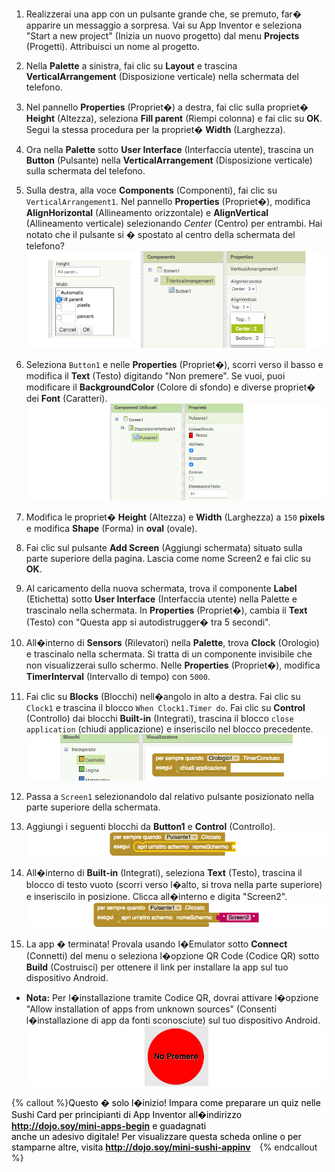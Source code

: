 1. Realizzerai una app con un pulsante grande che, se premuto, far� apparire un messaggio a sorpresa. Vai su App Inventor e seleziona "Start a new project" (Inizia un nuovo progetto) dal menu **Projects** (Progetti). Attribuisci un nome al progetto.

2. Nella **Palette** a sinistra, fai clic su **Layout** e trascina **VerticalArrangement** (Disposizione verticale) nella schermata del telefono.
 
3. Nel pannello **Properties** (Propriet�) a destra, fai clic sulla propriet� **Height** (Altezza), seleziona **Fill parent** (Riempi colonna) e fai clic su **OK**. Segui la stessa procedura per la propriet� **Width** (Larghezza). 

4. Ora nella **Palette** sotto **User Interface** (Interfaccia utente), trascina un **Button** (Pulsante) nella **VerticalArrangement** (Disposizione verticale) sulla schermata del telefono.

5. Sulla destra, alla voce **Components** (Componenti), fai clic su `VerticalArrangement1`. Nel pannello **Properties** (Propriet�), modifica **AlignHorizontal** (Allineamento orizzontale) e **AlignVertical** (Allineamento verticale) selezionando _Center_ (Centro) per entrambi. Hai notato che il pulsante si � spostato al centro della schermata del telefono?
   ![](VertArrAlignProps2_258_800.png)
   
6. Seleziona `Button1` e nelle **Properties** (Propriet�), scorri verso il basso e modifica il **Text** (Testo) digitando "Non premere". Se vuoi, puoi modificare il **BackgroundColor** (Colore di sfondo) e diverse propriet� dei **Font** (Caratteri).
   ![](ButtonPropsFont_290_900.png)
   
7. Modifica le propriet� **Height** (Altezza) e **Width** (Larghezza) a `150` **pixels** e modifica **Shape** (Forma) in **oval** (ovale).

8. Fai clic sul pulsante **Add Screen** (Aggiungi schermata) situato sulla parte superiore della pagina. Lascia come nome Screen2 e fai clic su **OK**.

9. Al caricamento della nuova schermata, trova il componente **Label** (Etichetta) sotto **User Interface** (Interfaccia utente) nella Palette e trascinalo nella schermata. In **Properties** (Propriet�), cambia il **Text** (Testo) con "Questa app si autodistrugger� tra 5 secondi".

10. All�interno di **Sensors** (Rilevatori) nella **Palette**, trova **Clock** (Orologio) e trascinalo nella schermata. Si tratta di un componente invisibile che non visualizzerai sullo schermo. Nelle **Properties** (Propriet�), modifica **TimerInterval** (Intervallo di tempo) con `5000`.

11. Fai clic su **Blocks** (Blocchi) nell�angolo in alto a destra. Fai clic su `Clock1` e trascina il blocco `When Clock1.Timer do`. Fai clic su **Control** (Controllo) dai blocchi **Built-in** (Integrati), trascina il blocco `close application` (chiudi applicazione) e inseriscilo nel blocco precedente.
    ![](TimerBlock_124_800.png)
    
12. Passa a `Screen1` selezionandolo dal relativo pulsante posizionato nella parte superiore della schermata.

13. Aggiungi i seguenti blocchi da **Button1** e **Control** (Controllo).
    ![](Button1BlocksA_65_800.png)
    
14. All�interno di **Built-in** (Integrati), seleziona **Text** (Testo), trascina il blocco di testo vuoto \(scorri verso l�alto, si trova nella parte superiore\) e inseriscilo in posizione. Clicca all�interno e digita "Screen2".
   ![](Button1BlocksB_66_800.png)
   
15. La app � terminata! Provala usando l�Emulator sotto **Connect** (Connetti) del menu o seleziona l�opzione QR Code (Codice QR) sotto **Build** (Costruisci) per ottenere il link per installare la app sul tuo dispositivo Android.
 * **Nota:** Per l�installazione tramite Codice QR, dovrai attivare l�opzione "Allow installation of apps from unknown sources" (Consenti l�installazione di app da fonti sconosciute) sul tuo dispositivo Android.
    ![](Button_160_800.png) 

{% callout %}<span style="color: #000000; margin-right: 10px;">Questo � solo l�inizio! Impara come preparare un quiz nelle Sushi Card per principianti di App Inventor all�indirizzo <b>http://dojo.soy/mini-apps-begin</b> e guadagnati<br /> anche un adesivo digitale! Per visualizzare questa scheda online o per stamparne altre, visita <b>http://dojo.soy/mini-sushi-appinv</b> </span>
{% endcallout %}